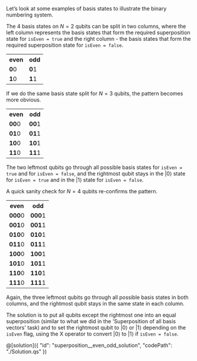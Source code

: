Let’s look at some examples of basis states to illustrate the binary numbering system. 

The 4 basis states on $N = 2$ qubits can be split in two columns, where the left column represents the basis states that form the required superposition state for `isEven = true` and the right column - the basis states that form the required superposition state for `isEven = false`.

<table>
  <tr><th>even</th><th>odd</th></tr>
  <tr><td> <b>0</b>0 </td><td> <b>0</b>1 </td></tr>
  <tr><td> <b>1</b>0 </td><td> <b>1</b>1 </td></tr>
</table>
 
If we do the same basis state split for $N = 3$ qubits, the pattern becomes more obvious.

<table>
  <tr><th>even</th><th>odd</th></tr>
  <tr><td> <b>00</b>0 </td><td> <b>00</b>1</td></tr>
  <tr><td> <b>01</b>0 </td><td> <b>01</b>1</td></tr>
  <tr><td> <b>10</b>0 </td><td> <b>10</b>1</td></tr>
  <tr><td> <b>11</b>0 </td><td> <b>11</b>1</td></tr>
</table>

The two leftmost qubits go through all possible basis states for `isEven = true` and for `isEven = false`, and the rightmost qubit stays in the $|0\rangle$ state for `isEven = true` and in the $|1\rangle$ state for `isEven = false`. 

A quick sanity check for $N = 4$ qubits re-confirms the pattern.

<table>
  <tr>
    <th>even</th>
    <th>odd</th>
  </tr>
  <tr><td> <b>000</b>0 </td><td> <b>000</b>1</td></tr>
  <tr><td> <b>001</b>0 </td><td> <b>001</b>1</td></tr>
  <tr><td> <b>010</b>0 </td><td> <b>010</b>1</td></tr>
  <tr><td> <b>011</b>0 </td><td> <b>011</b>1</td></tr>
  <tr><td> <b>100</b>0 </td><td> <b>100</b>1</td></tr>
  <tr><td> <b>101</b>0 </td><td> <b>101</b>1</td></tr>
  <tr><td> <b>110</b>0 </td><td> <b>110</b>1</td></tr>
  <tr><td> <b>111</b>0 </td><td> <b>111</b>1</td></tr>
</table>
 
Again, the three leftmost qubits go through all possible basis states in both columns, and the rightmost qubit stays in the same state in each column. 

The solution is to put all qubits except the rightmost one into an equal superposition (similar to what we did in the 'Superposition of all basis vectors' task) and to set the rightmost qubit to $|0\rangle$ or $|1\rangle$ depending on the `isEven` flag, using the X operator to convert $|0\rangle$ to $|1\rangle$ if `isEven = false`.
 

@[solution]({
    "id": "superposition__even_odd_solution",
    "codePath": "./Solution.qs"
})
